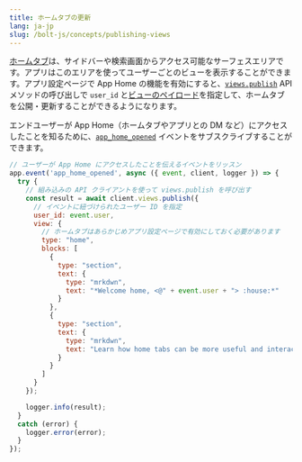 ```yaml
---
title: ホームタブの更新
lang: ja-jp
slug: /bolt-js/concepts/publishing-views
---
```


[ホームタブ](/surfaces/app-home)は、サイドバーや検索画面からアクセス可能なサーフェスエリアです。アプリはこのエリアを使ってユーザーごとのビューを表示することができます。アプリ設定ページで App Home の機能を有効にすると、[`views.publish`](/reference/methods/views.publish/) API メソッドの呼び出しで `user_id` と[ビューのペイロード](/reference/views)を指定して、ホームタブを公開・更新することができるようになります。

エンドユーザーが App Home（ホームタブやアプリとの DM など）にアクセスしたことを知るために、[`app_home_opened`](/reference/events/app_home_opened) イベントをサブスクライブすることができます。

```javascript
// ユーザーが App Home にアクセスしたことを伝えるイベントをリッスン
app.event('app_home_opened', async ({ event, client, logger }) => {
  try {
    // 組み込みの API クライアントを使って views.publish を呼び出す
    const result = await client.views.publish({
      // イベントに紐づけられたユーザー ID を指定
      user_id: event.user,
      view: {
        // ホームタブはあらかじめアプリ設定ページで有効にしておく必要があります
        type: "home",
        blocks: [
          {
            type: "section",
            text: {
              type: "mrkdwn",
              text: "*Welcome home, <@" + event.user + "> :house:*"
            }
          },
          {
            type: "section",
            text: {
              type: "mrkdwn",
              text: "Learn how home tabs can be more useful and interactive <https://docs.slack.dev/surfaces/app-home|*in the documentation*>."
            }
          }
        ]
      }
    });

    logger.info(result);
  }
  catch (error) {
    logger.error(error);
  }
});
```
